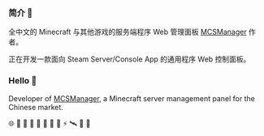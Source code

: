### 简介 👋

全中文的 Minecraft 与其他游戏的服务端程序 Web 管理面板 [MCSManager](https://github.com/MCSManager) 作者。

正在开发一款面向 Steam Server/Console App 的通用程序 Web 控制面板。

### Hello 🚀

Developer of [MCSManager](https://github.com/MCSManager), a Minecraft server management panel for the Chinese market.

🌐 💌 🥪 🍉 🥚 💩 🍎 🎈 ⚡ 🛰️ 🎃 🥯
